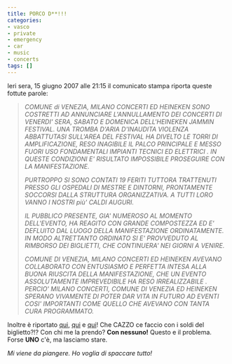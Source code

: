 ```yaml
---
title: PORCO D**!!!
categories:
- vasco
- private
- emergency
- car
- music
- concerts
tags: []
---
```

Ieri sera, 15 giugno 2007 alle 21:15 il comunicato stampa riporta queste
fottute parole:

> _COMUNE di VENEZIA, MILANO CONCERTI ED HEINEKEN SONO COSTRETTI AD ANNUNCIARE
L'ANNULLAMENTO DEI CONCERTI DI VENERDI' SERA, SABATO E DOMENICA DELL'HEINEKEN
JAMMIN FESTIVAL. UNA TROMBA D'ARIA D'INAUDITA VIOLENZA ABBATTUTASI SULL'AREA
DEL FESTIVAL HA DIVELTO LE TORRI DI AMPLIFICAZIONE, RESO INAGIBILE IL PALCO
PRINCIPALE E MESSO FUORI USO FONDAMENTALI IMPIANTI TECNICI ED ELETTRICI . IN
QUESTE CONDIZIONI E' RISULTATO IMPOSSIBILE PROSEGUIRE CON LA MANIFESTAZIONE._
>
> _PURTROPPO SI SONO CONTATI 19 FERITI TUTTORA TRATTENUTI PRESSO GLI OSPEDALI
DI MESTRE E DINTORNI, PRONTAMENTE SOCCORSI DALLA STRUTTURA ORGANIZZATIVA. A
TUTTI LORO VANNO I NOSTRI più' CALDI AUGURI._
>
> _IL PUBBLICO PRESENTE, GIA' NUMEROSO AL MOMENTO DELL'EVENTO, HA REAGITO CON
GRANDE COMPOSTEZZA ED E' DEFLUITO DAL LUOGO DELLA MANIFESTAZIONE
ORDINATAMENTE. IN MODO ALTRETTANTO ORDINATO SI E' PROVVEDUTO AL RIMBORSO DEI
BIGLIETTI, CHE CONTINUERA' NEI GIORNI A VENIRE._
>
> _COMUNE DI VENEZIA, MILANO CONCERTI ED HEINEKEN AVEVANO COLLABORATO CON
ENTUSIASMO E PERFETTA INTESA ALLA BUONA RIUSCITA DELLA MANIFESTAZIONE, CHE UN
EVENTO ASSOLUTAMENTE IMPREVEDIBILE HA RESO IRREALIZZABILE . PERCIO' MILANO
CONCERTI, COMUNE DI VENEZIA ED HEINEKEN SPERANO VIVAMENTE DI POTER DAR VITA IN
FUTURO AD EVENTI COSI' IMPORTANTI COME QUELLO CHE AVEVANO CON TANTA CURA
PROGRAMMATO._

Inoltre è riportato
[qui](http://www.repubblica.it/2007/06/sezioni/cronaca/mestre-jammin/mestre-jammin/mestre-jammin.html),
[qui](http://www.ansa.it/opencms/export/site/notizie/rubriche/daassociare/visualizza_new.html_158438032.html)
e [qui](http://vascorossi.cmp.it/pubblico/webpress.dll?CgiAction=ViewNew&IdNotizia=2091&NumRighe=5&IdCategoria=2&searchString=)!
Che CAZZO ce faccio con i soldi del biglietto?!? Con chi me la prendo? **Con nessuno!** Questo e il problema.
Forse **UNO** c'è, ma lasciamo stare.

_Mi viene da piangere. Ho voglia di spaccare tutto!_